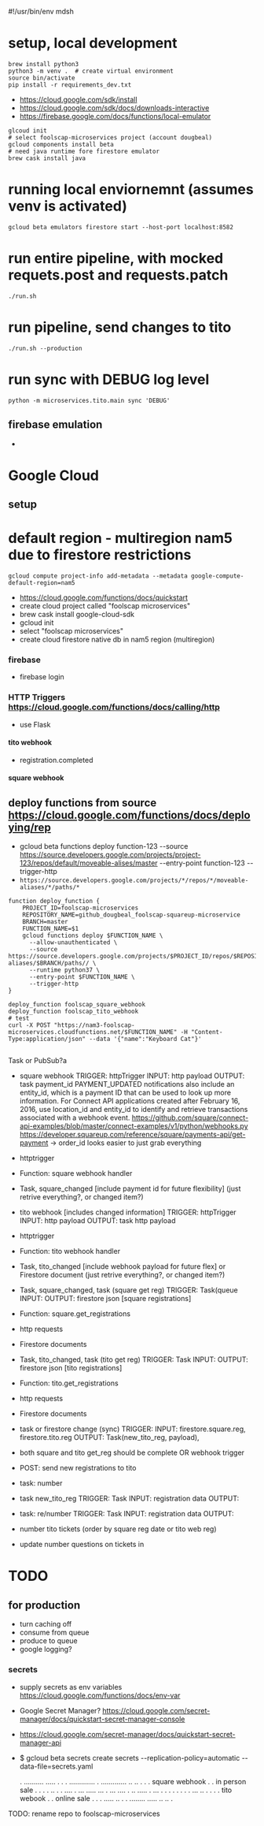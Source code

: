 #!/usr/bin/env mdsh
# setup, local development
```
brew install python3 
python3 -m venv .  # create virtual environment
source bin/activate
pip install -r requirements_dev.txt
```
- https://cloud.google.com/sdk/install
- https://cloud.google.com/sdk/docs/downloads-interactive
- https://firebase.google.com/docs/functions/local-emulator

```
glcoud init
# select foolscap-microservices project (account dougbeal)
gcloud components install beta
# need java runtime fore firestore emulator
brew cask install java 
```

# running local enviornemnt (assumes venv is activated)
```
gcloud beta emulators firestore start --host-port localhost:8582
```
# run entire pipeline, with mocked requets.post and requests.patch
```
./run.sh
```
# run pipeline, send changes to tito
``` 
./run.sh --production
```

# run sync with DEBUG log level
```
python -m microservices.tito.main sync 'DEBUG'
```
## firebase emulation
- 


# Google Cloud
## setup
# default region - multiregion nam5 due to firestore restrictions
```
gcloud compute project-info add-metadata --metadata google-compute-default-region=nam5
```
- https://cloud.google.com/functions/docs/quickstart
- create cloud project called "foolscap microservices"
- brew cask install google-cloud-sdk
- gcloud init
- select "foolscap microservices"
- create cloud firestore native db in nam5 region (multiregion)
### firebase
- firebase login
### HTTP Triggers https://cloud.google.com/functions/docs/calling/http
- use Flask
#### tito webhook
- registration.completed
#### square webhook
## deploy functions from source https://cloud.google.com/functions/docs/deploying/rep

- gcloud beta functions deploy function-123 --source https://source.developers.google.com/projects/project-123/repos/default/moveable-alises/master --entry-point function-123 --trigger-http
- `https://source.developers.google.com/projects/*/repos/*/moveable-aliases/*/paths/*`

```
function deploy_function {
    PROJECT_ID=foolscap-microservices 
    REPOSITORY_NAME=github_dougbeal_foolscap-squareup-microservice 
    BRANCH=master 
    FUNCTION_NAME=$1
    gcloud functions deploy $FUNCTION_NAME \
      --allow-unauthenticated \
      --source https://source.developers.google.com/projects/$PROJECT_ID/repos/$REPOSITORY_NAME/moveable-aliases/$BRANCH/paths// \
      --runtime python37 \
      --entry-point $FUNCTION_NAME \
      --trigger-http
}
```
```
deploy_function foolscap_square_webhook
deploy_function foolscap_tito_webhook
# test
curl -X POST "https://nam3-foolscap-microservices.cloudfunctions.net/$FUNCTION_NAME" -H "Content-Type:application/json" --data '{"name":"Keyboard Cat"}'
  
```



Task or PubSub?a

- square webhook
TRIGGER: httpTrigger
INPUT: http payload
OUTPUT: task payment_id
PAYMENT_UPDATED notifications also include an entity_id, which is a payment ID that can be used to look up more information.
For Connect API applications created after February 16, 2016, use location_id and entity_id to identify and retrieve transactions associated with a webhook event.
https://github.com/square/connect-api-examples/blob/master/connect-examples/v1/python/webhooks.py
https://developer.squareup.com/reference/square/payments-api/get-payment -> order_id
looks easier to just grab everything
- httptrigger
- Function: square webhook handler
- Task, square_changed [include payment id for future flexibility] (just retrive everything?, or changed item?)

- tito webhook [includes changed information]
TRIGGER: httpTrigger
INPUT: http payload
OUTPUT: task http payload
- httptrigger
- Function: tito webhook handler
- Task, tito_changed [include webhook payload for future flex] or Firestore document (just retrive everything?, or changed item?)
 

- Task, square_changed, task (square get reg)
TRIGGER: Task(queue
INPUT: 
OUTPUT: firestore json [square registrations]
- Function: square.get_registrations
- http requests
- Firestore documents

- Task, tito_changed, task (tito get reg)
TRIGGER: Task
INPUT: 
OUTPUT: firestore json [tito registrations]
- Function: tito.get_registrations
- http requests
- Firestore documents

- task or firestore change (sync)
TRIGGER:
INPUT: firestore.square.reg, firestore.tito.reg
OUTPUT: Task(new_tito_reg, payload), 
- both square and tito get_reg should be complete OR webhook trigger
- POST: send new registrations to tito
- task: number

- task new_tito_reg
TRIGGER: Task
INPUT: registration data
OUTPUT:


- task: re/number
TRIGGER: Task
INPUT: registration data
OUTPUT:
- number tito tickets (order by square reg date or tito web reg)
- update number questions on tickets in 







# TODO
## for production
- turn caching off
- consume from queue
- produce to queue
- google logging?
### secrets
- supply secrets as env variables https://cloud.google.com/functions/docs/env-var
- Google Secret Manager? https://cloud.google.com/secret-manager/docs/quickstart-secret-manager-console
- https://cloud.google.com/secret-manager/docs/quickstart-secret-manager-api
- $ gcloud beta secrets create secrets --replication-policy=automatic --data-file=secrets.yaml


   .
   .......... .....    .  .   . .............
   .               .............       .. ..
   .                                       .
    .    square webhook                    .
    .    in person sale                   .
     .                                    .
     .                          .. . . ....
     .         ... ..... ... .
     ... .... .
    ..                             .....
    .  ... .  . . .  . . . . ... ..    .
     .                                 .
     .  tito webook                     .
     .  online sale                     .
     .                                  .
     ..... .. .          . ........ .....
                ..  .. .


TODO: rename repo to foolscap-microservices

